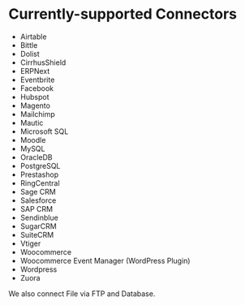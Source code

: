 # Currently-supported Connectors

- Airtable
- Bittle
- Dolist
- CirrhusShield
- ERPNext
- Eventbrite
- Facebook
- Hubspot
- Magento
- Mailchimp
- Mautic
- Microsoft SQL
- Moodle
- MySQL
- OracleDB
- PostgreSQL
- Prestashop
- RingCentral
- Sage CRM
- Salesforce
- SAP CRM
- Sendinblue
- SugarCRM
- SuiteCRM
- Vtiger
- Woocommerce
- Woocommerce Event Manager (WordPress Plugin)
- Wordpress
- Zuora  

We also connect File via FTP and Database.
